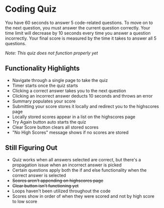 # Coding Quiz

You have 60 seconds to answer 5 code-related questions. To move on to the next question, you must answer the current question correctly. Your time limit will decrease by 10 seconds every time you answer a question incorrectly. Your final score is measured by the time it takes to answer all 5 questions.

*Note: This quiz does not function properly yet*

## Functionality Highlights

* Navigate through a single page to take the quiz
* Timer starts once the quiz starts
* Clicking a correct answer takes you to the next question
* Clicking an incorrect answer deducts 10 seconds and throws an error
* Summary populates your score
* Submitting your score stores it locally and redirect you to the highscores page
* Locally stored scores appear in a list on the highscores page
* Try Again button auto starts the quiz
* Clear Score button clears all stored scores
* "No High Scores" message shows if no scores are stored

## Still Figuring Out

* Quiz works when all answers selected are correct, but there's a propagation issue when an incorrect answer is picked
* Certain questions apply both the if and else functionality when the correct answer is selected
* ~~Scores aren't appending on highscores page~~
* ~~Clear button isn't functioning yet~~
* Loops haven't been utilized throughout the code
* Scores show in order of when they were scored and not by high score to low score
